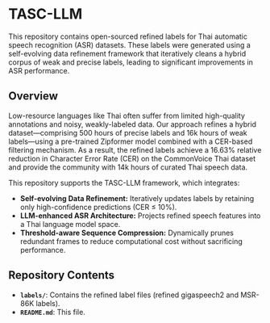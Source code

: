 # TASC-LLM

This repository contains open-sourced refined labels for Thai automatic speech recognition (ASR) datasets. These labels were generated using a self-evolving data refinement framework that iteratively cleans a hybrid corpus of weak and precise labels, leading to significant improvements in ASR performance.

## Overview

Low-resource languages like Thai often suffer from limited high-quality annotations and noisy, weakly-labeled data. Our approach refines a hybrid dataset—comprising 500 hours of precise labels and 16k hours of weak labels—using a pre-trained Zipformer model combined with a CER-based filtering mechanism. As a result, the refined labels achieve a 16.63% relative reduction in Character Error Rate (CER) on the CommonVoice Thai dataset and provide the community with 14k hours of curated Thai speech data.

This repository supports the TASC-LLM framework, which integrates:
- **Self-evolving Data Refinement:** Iteratively updates labels by retaining only high-confidence predictions (CER ≤ 10%).
- **LLM-enhanced ASR Architecture:** Projects refined speech features into a Thai language model space.
- **Threshold-aware Sequence Compression:** Dynamically prunes redundant frames to reduce computational cost without sacrificing performance.

## Repository Contents

- **`labels/`**: Contains the refined label files (refined gigaspeech2 and MSR-86K labels).
- **`README.md`**: This file.
